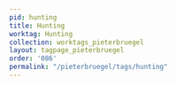 ```yaml
---
pid: hunting
title: Hunting
worktag: Hunting
collection: worktags_pieterbruegel
layout: tagpage_pieterbruegel
order: '086'
permalink: "/pieterbruegel/tags/hunting"
---
```

